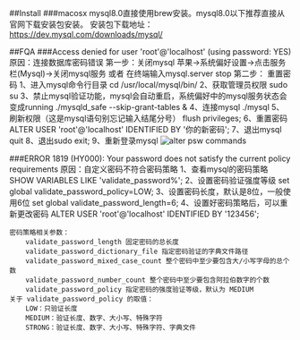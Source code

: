##Install
###macosx
	mysql8.0直接使用brew安装。mysql8.0以下推荐直接从官网下载安装包安装。
	安装包下载地址：https://dev.mysql.com/downloads/mysql/

##FQA
###Access denied for user 'root'@'localhost' (using password: YES)
	原因：连接数据库密码错误
	第一步：关闭mysql
		苹果->系统偏好设置->点击服务栏(Mysql)->关闭mysql服务 或者 在终端输入mysql.server stop
	第二步： 重置密码
		1、进入mysql命令行目录
			cd /usr/local/mysql/bin/
		2、获取管理员权限
			sudo su
		3、禁止mysql验证功能，mysql会自动重启，系统偏好中的mysql服务状态会变成running
			./mysqld_safe --skip-grant-tables &
		4、连接mysql
			./mysql
		5、刷新权限（这是mysql语句别忘记输入结尾分号）
			flush privileges;
		6、重置密码
			ALTER USER 'root'@'localhost' IDENTIFIED BY '你的新密码';
		7、退出mysql
			quit
		8、退出sudo
			exit;
		9、重新登录mysql
![alter psw commands](https://github.com/JoliChen/joli-blog/blob/master/mysql/images/alter_psw.png?raw=true)

###ERROR 1819 (HY000): Your password does not satisfy the current policy requirements
	原因：自定义密码不符合密码策略
	1、查看mysql的密码策略
		 SHOW VARIABLES LIKE 'validate_password%';
	2、设置密码验证强度等级
		set global validate_password_policy=LOW;
	3、设置密码长度，默认是8位，一般使用6位
		set global validate_password_length=6;
	4、设置好密码策略后，可以重新更改密码
		ALTER USER 'root'@'localhost' IDENTIFIED BY '123456';
	
	密码策略相关参数：
		validate_password_length 固定密码的总长度
		validate_password_dictionary_file 指定密码验证的字典文件路径
		validate_password_mixed_case_count 整个密码中至少要包含大/小写字母的总个数
		validate_password_number_count 整个密码中至少要包含阿拉伯数字的个数
		validate_password_policy 指定密码的强度验证等级，默认为 MEDIUM
	关于 validate_password_policy 的取值：
		LOW：只验证长度
		MEDIUM：验证长度、数字、大小写、特殊字符
		STRONG：验证长度、数字、大小写、特殊字符、字典文件
	